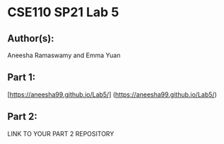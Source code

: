 # CSE110 SP21 Lab 5

## Author(s):
Aneesha Ramaswamy and Emma Yuan

## Part 1:
[https://aneesha99.github.io/Lab5/] (https://aneesha99.github.io/Lab5/)

## Part 2:

LINK TO YOUR PART 2 REPOSITORY

